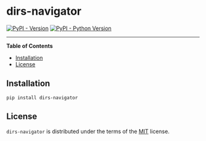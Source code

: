 # dirs-navigator

[![PyPI - Version](https://img.shields.io/pypi/v/dirs-navigator.svg)](https://pypi.org/project/dirs-navigator)
[![PyPI - Python Version](https://img.shields.io/pypi/pyversions/dirs-navigator.svg)](https://pypi.org/project/dirs-navigator)

-----

**Table of Contents**

- [Installation](#installation)
- [License](#license)

## Installation

```console
pip install dirs-navigator
```

## License

`dirs-navigator` is distributed under the terms of the [MIT](https://spdx.org/licenses/MIT.html) license.
